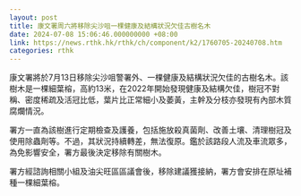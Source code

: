 ```yaml
---
layout: post
title: 康文署周六將移除尖沙咀一棵健康及結構狀況欠佳古樹名木
date: 2024-07-08 15:06:46.000000000 +08:00
link: https://news.rthk.hk/rthk/ch/component/k2/1760705-20240708.htm
categories: rthk
---
```


康文署將於7月13日移除尖沙咀警署外、一棵健康及結構狀況欠佳的古樹名木。該樹木是一棵細葉榕，高約13米，在2022年開始發現健康及結構欠佳，樹冠不對稱、密度稀疏及活冠比低，葉片比正常細小及萎黃，主幹及分枝亦發現有內部木質腐爛情況。

署方一直為該樹進行定期檢查及護養，包括施放殺真菌劑、改善土壤、清理樹冠及使用除蟲劑等。不過，其狀況持續轉差，無法復原。鑑於該路段人流及車流眾多，為免影響安全，署方最後決定移除有關樹木。

署方經諮詢相關小組及油尖旺區區議會後，移除建議獲接納，署方會安排在原址補種一棵細葉榕。
